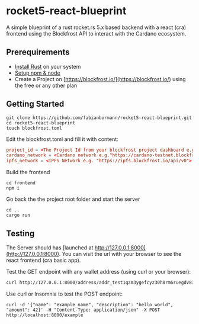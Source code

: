 # rocket5-react-blueprint
A simple blueprint of a rust rocket.rs 5.x based backend with a react (cra) frontend using the Blockfrost API to interact with the Cardano ecosystem.

## Prerequirements

- [Install Rust](https://www.rust-lang.org/tools/install) on your system
- [Setup npm & node](https://docs.npmjs.com/downloading-and-installing-node-js-and-npm)
- Create a Project on [https://blockfrost.io/](https://blockfrost.io/) using the free or any other plan

## Getting Started

```zh
git clone https://github.com/fabianbormann/rocket5-react-blueprint.git
cd rocket5-react-blueprint
touch blockfrost.toml
```

Edit the blockfrost.toml and fill it with content:

```toml
project_id = <The Project Id from your blockfrost project dashboard e.g. "testnetaXLfzU....">
cardano_network = <Cardano network e.g."https://cardano-testnet.blockfrost.io/api/v0/">
ipfs_network = <IPFS Network e.g. "https://ipfs.blockfrost.io/api/v0">
```

Build the frontend

```
cd frontend
npm i
```

Go back the the project root folder and start the server

```zh
cd ..
cargo run
```

## Testing

The Server should has [launched at http://127.0.0.1:8000](http://127.0.0.1:8000). You can visit the url with your browser to see the react frontend (cra basic app).

Test the GET endpoint with any wallet address (using curl or your browser):
```zsh
curl http://127.0.0.1:8000/address/addr_test1qzm3ygefcyz30h8rm6ruegdv83z80x02yt2s3k3269eaktfwg4z275krplwsjhr48ac37tffucmtw0wm77a3k5g0k4ksnwsx0t
```

Use curl or Insomnia to test the POST endpoint:

```
curl -d '{"name": "example_name", "description": "hello world", "amount": 42}' -H "Content-Type: application/json" -X POST http://localhost:8000/example
```
